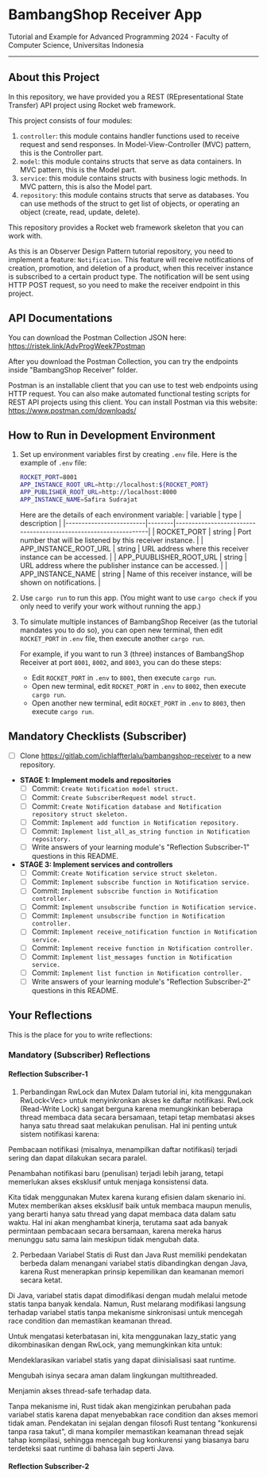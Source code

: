 # BambangShop Receiver App
Tutorial and Example for Advanced Programming 2024 - Faculty of Computer Science, Universitas Indonesia

---

## About this Project
In this repository, we have provided you a REST (REpresentational State Transfer) API project using Rocket web framework.

This project consists of four modules:
1.  `controller`: this module contains handler functions used to receive request and send responses.
    In Model-View-Controller (MVC) pattern, this is the Controller part.
2.  `model`: this module contains structs that serve as data containers.
    In MVC pattern, this is the Model part.
3.  `service`: this module contains structs with business logic methods.
    In MVC pattern, this is also the Model part.
4.  `repository`: this module contains structs that serve as databases.
    You can use methods of the struct to get list of objects, or operating an object (create, read, update, delete).

This repository provides a Rocket web framework skeleton that you can work with.

As this is an Observer Design Pattern tutorial repository, you need to implement a feature: `Notification`.
This feature will receive notifications of creation, promotion, and deletion of a product, when this receiver instance is subscribed to a certain product type.
The notification will be sent using HTTP POST request, so you need to make the receiver endpoint in this project.

## API Documentations

You can download the Postman Collection JSON here: https://ristek.link/AdvProgWeek7Postman

After you download the Postman Collection, you can try the endpoints inside "BambangShop Receiver" folder.

Postman is an installable client that you can use to test web endpoints using HTTP request.
You can also make automated functional testing scripts for REST API projects using this client.
You can install Postman via this website: https://www.postman.com/downloads/

## How to Run in Development Environment
1.  Set up environment variables first by creating `.env` file.
    Here is the example of `.env` file:
    ```bash
    ROCKET_PORT=8001
    APP_INSTANCE_ROOT_URL=http://localhost:${ROCKET_PORT}
    APP_PUBLISHER_ROOT_URL=http://localhost:8000
    APP_INSTANCE_NAME=Safira Sudrajat
    ```
    Here are the details of each environment variable:
    | variable                | type   | description                                                     |
    |-------------------------|--------|-----------------------------------------------------------------|
    | ROCKET_PORT             | string | Port number that will be listened by this receiver instance.    |
    | APP_INSTANCE_ROOT_URL   | string | URL address where this receiver instance can be accessed.       |
    | APP_PUUBLISHER_ROOT_URL | string | URL address where the publisher instance can be accessed.       |
    | APP_INSTANCE_NAME       | string | Name of this receiver instance, will be shown on notifications. |
2.  Use `cargo run` to run this app.
    (You might want to use `cargo check` if you only need to verify your work without running the app.)
3.  To simulate multiple instances of BambangShop Receiver (as the tutorial mandates you to do so),
    you can open new terminal, then edit `ROCKET_PORT` in `.env` file, then execute another `cargo run`.

    For example, if you want to run 3 (three) instances of BambangShop Receiver at port `8001`, `8002`, and `8003`, you can do these steps:
    -   Edit `ROCKET_PORT` in `.env` to `8001`, then execute `cargo run`.
    -   Open new terminal, edit `ROCKET_PORT` in `.env` to `8002`, then execute `cargo run`.
    -   Open another new terminal, edit `ROCKET_PORT` in `.env` to `8003`, then execute `cargo run`.

## Mandatory Checklists (Subscriber)
-   [ ] Clone https://gitlab.com/ichlaffterlalu/bambangshop-receiver to a new repository.
-   **STAGE 1: Implement models and repositories**
    -   [ ] Commit: `Create Notification model struct.`
    -   [ ] Commit: `Create SubscriberRequest model struct.`
    -   [ ] Commit: `Create Notification database and Notification repository struct skeleton.`
    -   [ ] Commit: `Implement add function in Notification repository.`
    -   [ ] Commit: `Implement list_all_as_string function in Notification repository.`
    -   [ ] Write answers of your learning module's "Reflection Subscriber-1" questions in this README.
-   **STAGE 3: Implement services and controllers**
    -   [ ] Commit: `Create Notification service struct skeleton.`
    -   [ ] Commit: `Implement subscribe function in Notification service.`
    -   [ ] Commit: `Implement subscribe function in Notification controller.`
    -   [ ] Commit: `Implement unsubscribe function in Notification service.`
    -   [ ] Commit: `Implement unsubscribe function in Notification controller.`
    -   [ ] Commit: `Implement receive_notification function in Notification service.`
    -   [ ] Commit: `Implement receive function in Notification controller.`
    -   [ ] Commit: `Implement list_messages function in Notification service.`
    -   [ ] Commit: `Implement list function in Notification controller.`
    -   [ ] Write answers of your learning module's "Reflection Subscriber-2" questions in this README.

## Your Reflections
This is the place for you to write reflections:

### Mandatory (Subscriber) Reflections

#### Reflection Subscriber-1

1. Perbandingan RwLock dan Mutex
Dalam tutorial ini, kita menggunakan RwLock<Vec<Notification>> untuk menyinkronkan akses ke daftar notifikasi. RwLock (Read-Write Lock) sangat berguna karena memungkinkan beberapa thread membaca data secara bersamaan, tetapi tetap membatasi akses hanya satu thread saat melakukan penulisan. Hal ini penting untuk sistem notifikasi karena:

Pembacaan notifikasi (misalnya, menampilkan daftar notifikasi) terjadi sering dan dapat dilakukan secara paralel.

Penambahan notifikasi baru (penulisan) terjadi lebih jarang, tetapi memerlukan akses eksklusif untuk menjaga konsistensi data.

Kita tidak menggunakan Mutex karena kurang efisien dalam skenario ini. Mutex memberikan akses eksklusif baik untuk membaca maupun menulis, yang berarti hanya satu thread yang dapat membaca data dalam satu waktu. Hal ini akan menghambat kinerja, terutama saat ada banyak permintaan pembacaan secara bersamaan, karena mereka harus menunggu satu sama lain meskipun tidak mengubah data.

2. Perbedaan Variabel Statis di Rust dan Java
Rust memiliki pendekatan berbeda dalam menangani variabel statis dibandingkan dengan Java, karena Rust menerapkan prinsip kepemilikan dan keamanan memori secara ketat.

Di Java, variabel statis dapat dimodifikasi dengan mudah melalui metode statis tanpa banyak kendala. Namun, Rust melarang modifikasi langsung terhadap variabel statis tanpa mekanisme sinkronisasi untuk mencegah race condition dan memastikan keamanan thread.

Untuk mengatasi keterbatasan ini, kita menggunakan lazy_static yang dikombinasikan dengan RwLock, yang memungkinkan kita untuk:

Mendeklarasikan variabel statis yang dapat diinisialisasi saat runtime.

Mengubah isinya secara aman dalam lingkungan multithreaded.

Menjamin akses thread-safe terhadap data.

Tanpa mekanisme ini, Rust tidak akan mengizinkan perubahan pada variabel statis karena dapat menyebabkan race condition dan akses memori tidak aman. Pendekatan ini sejalan dengan filosofi Rust tentang "konkurensi tanpa rasa takut", di mana kompiler memastikan keamanan thread sejak tahap kompilasi, sehingga mencegah bug konkurensi yang biasanya baru terdeteksi saat runtime di bahasa lain seperti Java.

#### Reflection Subscriber-2


